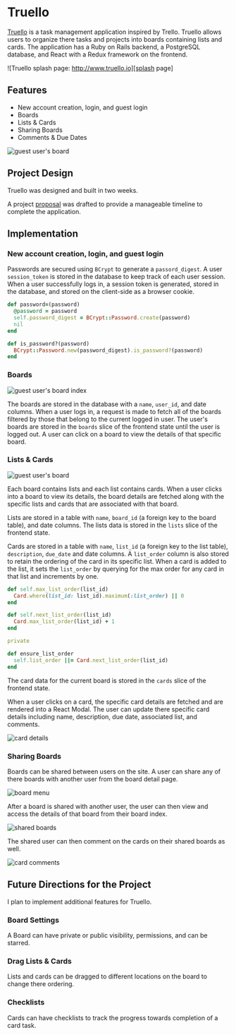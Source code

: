 # Truello

[Truello][truello] is a task management application inspired by Trello.
Truello allows users to organize there tasks and projects into boards
containing lists and cards. The application has a Ruby on Rails backend,
a PostgreSQL database, and React with a Redux framework on the frontend.

![Truello splash page: http://www.truello.io][splash page]

## Features

- New account creation, login, and guest login
- Boards
- Lists & Cards
- Sharing Boards
- Comments & Due Dates

![guest user's board][board detail]

## Project Design
Truello was designed and built in two weeks.

A project [proposal][proposal] was drafted to provide a manageable
timeline to complete the application.

## Implementation

### New account creation, login, and guest login
Passwords are secured using `BCrypt` to generate a `passord_digest`.
A user `session_token` is stored in the database to keep track of each user
session. When a user successfully logs in, a session token is generated,
stored in the database, and stored on the client-side as a browser cookie.

```ruby
def password=(password)
  @password = password
  self.password_digest = BCrypt::Password.create(password)
  nil
end

def is_password?(password)
  BCrypt::Password.new(password_digest).is_password?(password)
end
```

### Boards

![guest user's board index][board index]

The boards are stored in the database with a `name`, `user_id`, and date
columns. When a user logs in, a request is made to fetch all of the boards
filtered by those that belong to the current logged in user. The user's
boards are stored in the `boards` slice of the frontend state until the user
is logged out. A user can click on a board to view the details of that
specific board.

### Lists & Cards

![guest user's board][board detail]

Each board contains lists and each list contains cards. When a user
clicks into a board to view its details, the board details are
fetched along with the specific lists and cards that are associated
with that board.

Lists are stored in a table with `name`, `board_id`
(a foreign key to the board table), and date columns. The lists data
is stored in the `lists` slice of the frontend state.

Cards are stored in a table with `name`, `list_id`
(a foreign key to the list table), `description`, `due_date` and date
columns. A `list_order` column is also stored to retain the ordering of
the card in its specific list. When a card is added to the list, it sets
the `list_order` by querying for the max order for any card in that list
and increments by one.

```ruby
def self.max_list_order(list_id)
  Card.where(list_id: list_id).maximum(:list_order) || 0
end

def self.next_list_order(list_id)
  Card.max_list_order(list_id) + 1
end

private

def ensure_list_order
  self.list_order ||= Card.next_list_order(list_id)
end
```

The card data for the current board is stored in the `cards` slice of
the frontend state.

When a user clicks on a card, the specific card details are fetched and
are rendered into a React Modal. The user can update there specific card
details including name, description, due date, associated list, and
comments.

![card details][card details]

### Sharing Boards

Boards can be shared between users on the site. A user can share any of
there boards with another user from the board detail page.

![board menu][board menu]

After a board is shared with another user, the user can then view and
access the details of that board from their board index.

![shared boards][shared boards]

The shared user can then comment on the cards on their shared boards as well.

![card comments][card comments]

## Future Directions for the Project

I plan to implement additional features for Truello.

### Board Settings

A Board can have private or public visibility, permissions, and can be
starred.

### Drag Lists & Cards

Lists and cards can be dragged to different locations on the board to
change there ordering.

### Checklists

Cards can have checklists to track the progress towards completion of a card task.

[truello]: http://www.truello.io
[splash page]: ./docs/images/splash_page.png "Truello splash page"
[board detail]: ./docs/images/board_detail.png "Board detail"
[board index]: ./docs/images/board_index.png "Board index"
[card details]: ./docs/images/card_detail.png "Card details"
[board menu]: ./docs/images/board_menu.png "Board menu"
[shared boards]: ./docs/images/shared_boards.png "Shared Boards"
[card comments]: ./docs/images/card_comments.png "Card comments"
[proposal]: ./docs/README.md
